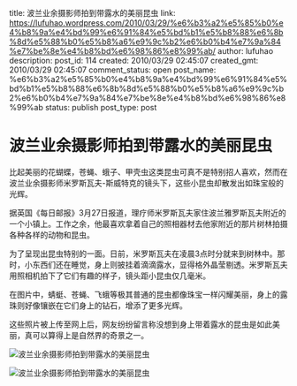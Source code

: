 title: 波兰业余摄影师拍到带露水的美丽昆虫
link: https://lufuhao.wordpress.com/2010/03/29/%e6%b3%a2%e5%85%b0%e4%b8%9a%e4%bd%99%e6%91%84%e5%bd%b1%e5%b8%88%e6%8b%8d%e5%88%b0%e5%b8%a6%e9%9c%b2%e6%b0%b4%e7%9a%84%e7%be%8e%e4%b8%bd%e6%98%86%e8%99%ab/
author: lufuhao
description: 
post_id: 114
created: 2010/03/29 02:45:07
created_gmt: 2010/03/29 02:45:07
comment_status: open
post_name: %e6%b3%a2%e5%85%b0%e4%b8%9a%e4%bd%99%e6%91%84%e5%bd%b1%e5%b8%88%e6%8b%8d%e5%88%b0%e5%b8%a6%e9%9c%b2%e6%b0%b4%e7%9a%84%e7%be%8e%e4%b8%bd%e6%98%86%e8%99%ab
status: publish
post_type: post

# 波兰业余摄影师拍到带露水的美丽昆虫

比起美丽的花蝴蝶，苍蝇、蛾子、甲壳虫这类昆虫可真不是特别招人喜欢，然而在波兰业余摄影师米罗斯瓦夫-斯威特克的镜头下，这些小昆虫却散发出如珠宝般的光辉。 

据英国《每日邮报》3月27日报道，理疗师米罗斯瓦夫家住波兰雅罗斯瓦夫附近的一个小镇上。工作之余，他最喜欢拿着自己的照相器材去他家附近的那片树林拍摄各种各样的动物和昆虫。 

为了呈现出昆虫特别的一面。日前，米罗斯瓦夫在凌晨3点时分就来到树林中。那时，小东西们还在睡觉，身上则披挂着滴滴露水，显得格外晶莹剔透。米罗斯瓦夫用照相机拍下了它们有趣的样子，镜头距小昆虫仅几毫米。 

在图片中，蜻蜓、苍蝇、飞蛾等极其普通的昆虫都像珠宝一样闪耀美丽，身上的露珠则好像镶嵌在它们身上的钻石，增添了更多光辉。 

这些照片被上传至网上后，网友纷纷留言称没想到身上带着露水的昆虫是如此美丽，真可以算得上是自然界的奇景之一。 

![波兰业余摄影师拍到带露水的美丽昆虫](http://news.mydrivers.com/Img/20100329/09183650.jpg)

![波兰业余摄影师拍到带露水的美丽昆虫](http://news.mydrivers.com/Img/20100329/09183652.jpg)